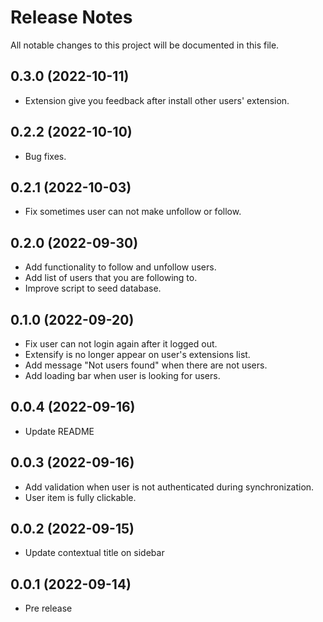 # Release Notes
All notable changes to this project will be documented in this file.

## 0.3.0 (2022-10-11)

- Extension give you feedback after install other users' extension.

## 0.2.2 (2022-10-10)

- Bug fixes.

## 0.2.1 (2022-10-03)

- Fix sometimes user can not make unfollow or follow.

## 0.2.0 (2022-09-30)

- Add functionality to follow and unfollow users.
- Add list of users that you are following to.
- Improve script to seed database.

## 0.1.0 (2022-09-20)

- Fix user can not login again after it logged out.
- Extensify is no longer appear on user's extensions list.
- Add message "Not users found" when there are not users.
- Add loading bar when user is looking for users.

## 0.0.4 (2022-09-16)

- Update README 

## 0.0.3 (2022-09-16)

- Add validation when user is not authenticated during synchronization. 
- User item is fully clickable. 

## 0.0.2 (2022-09-15)

- Update contextual title on sidebar

## 0.0.1 (2022-09-14)

- Pre release
